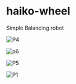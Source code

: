 # haiko-wheel

Simple Balancing robot

![P4](https://github.com/user-attachments/assets/2f0ebc6c-2e3d-47da-9d0b-5e1e893dd800)


![p6](https://github.com/user-attachments/assets/0678dbab-056b-4744-a358-24ebbae8f13a)


![P5](https://github.com/user-attachments/assets/09b4794d-c70d-4502-af75-cd72db8f044f)

![P1](https://github.com/user-attachments/assets/4f1f2e98-1ab4-4d71-95cb-1f173a7a0c6a)
